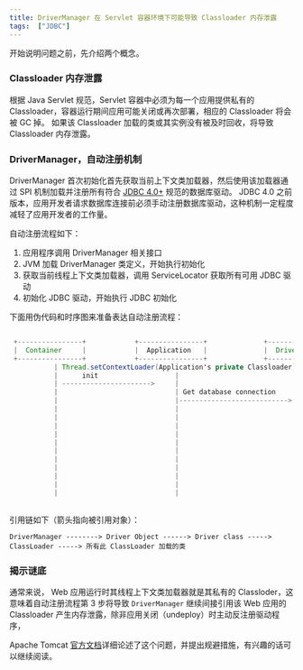 ```yaml
---
title: DriverManager 在 Servlet 容器环境下可能导致 Classloader 内存泄露
tags:  ["JDBC"]
---
```


开始说明问题之前，先介绍两个概念。

### Classloader 内存泄露
根据 Java Servlet 规范，Servlet 容器中必须为每一个应用提供私有的 Classloader，容器运行期间应用可能关闭或再次部署，相应的 Classloader 将会被 GC 掉。
如果该 Classloader 加载的类或其实例没有被及时回收，将导致 Classloader 内存泄露。


### DriverManager，自动注册机制
DriverManager 首次初始化首先获取当前上下文类加载器，然后使用该加载器通过 SPI 机制加载并注册所有符合 [JDBC 4.0+](https://docs.oracle.com/javadb/10.8.3.0/ref/rrefjdbc4_0summary.html) 规范的数据库驱动。
JDBC 4.0 之前版本，应用开发者请求数据库连接前必须手动注册数据库驱动，这种机制一定程度减轻了应用开发者的工作量。

自动注册流程如下：

1. 应用程序调用 DriverManager 相关接口
2. JVM 加载 DriverManager 类定义，开始执行初始化
3. 获取当前线程上下文类加载器，调用 ServiceLocator 获取所有可用 JDBC 驱动
4. 初始化 JDBC 驱动，开始执行 JDBC 初始化


下面用伪代码和时序图来准备表达自动注册流程：

```java

 +----------------+            +----------------+              +----------------+                                 +----------------+
 |  Container     |            |  Application   |              |  DriverManager |                                 |  JDBC Driver   |
 +----------------+            +----------------+              +----------------+                                 +----------------+
           | Thread.setContextLoader(Application's private Classloader) |                                                  |
           |      init                   |                              |                                                  |
           | ---------------------->     |                              |                                                  |
           |                             | Get database connection      |                                                  |
           |                             |--------------------------->  |  init(执行自动注册)                               |
           |                             |                              |------------                                      |
           |                             |                              |           |                                      |
           |                             |                              |           V                                      |
           |                             |                              |   CL = Thread.getContextLoader()                 |
           |                             |                              |   Load all drivers with                          |
           |                             |                              |   ServiceLocator.load(Driver.class, CL)          |
           |                             |                              |         ------------------------------------>    |                                
           |                             |                              |                                                  |  执行初始化，注册到 DriverManger
           |                             |                              |       RegisterDriver()                           |
           |                             |                              | <----------------------------------------        |
           |                             |                              |                                                  |
            
```


引用链如下（箭头指向被引用对象）：

```
DriverManager --------> Driver Object ------> Driver class -----> ClassLoader -----> 所有此 ClassLoader 加载的类
```

### 揭示谜底

通常来说， Web 应用运行时其线程上下文类加载器就是其私有的 Classloder，这意味着自动注册流程第 3 步将导致 `DriverManager` 继续间接引用该 Web 应用的 Classloader 产生内存泄露，除非应用关闭（undeploy）时主动反注册驱动程序，

Apache Tomcat [官方文档](http://tomcat.apache.org/tomcat-9.0-doc/jndi-datasource-examples-howto.html#DriverManager,_the_service_provider_mechanism_and_memory_leaks)详细论述了这个问题，并提出规避措施，有兴趣的话可以继续阅读。



